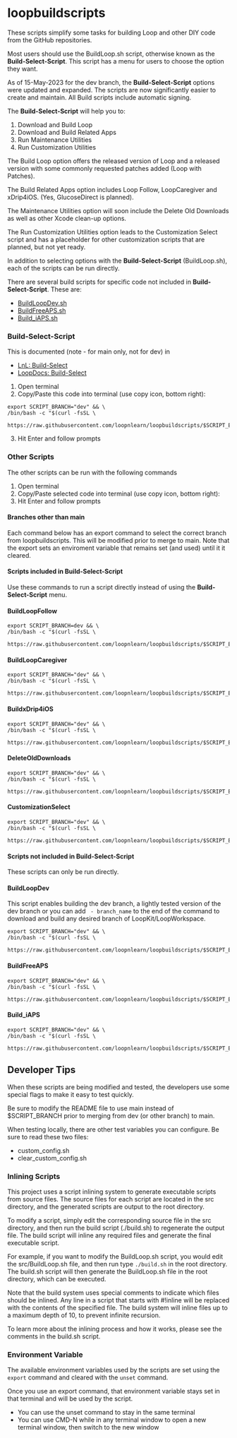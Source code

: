 # loopbuildscripts

These scripts simplify some tasks for building Loop and other DIY code from the GitHub repositories.

Most users should use the BuildLoop.sh script, otherwise known as the **Build-Select-Script**. This script has a menu for users to choose the option they want.

As of 15-May-2023 for the dev branch, the **Build-Select-Script** options were updated and expanded. The scripts are now significantly easier to create and maintain. All Build scripts include automatic signing.

The **Build-Select-Script** will help you to:

1. Download and Build Loop
2. Download and Build Related Apps
3. Run Maintenance Utilities
4. Run Customization Utilities

The Build Loop option offers the released version of Loop and a released version with some commonly requested patches added (Loop with Patches).

The Build Related Apps option includes Loop Follow, LoopCaregiver and xDrip4iOS. (Yes, GlucoseDirect is planned).

The Maintenance Utilities option will soon include the Delete Old Downloads as well as other Xcode clean-up options.

The Run Customization Utilities option leads to the Customization Select script and has a placeholder for other customization scripts that are planned, but not yet ready.

In addition to selecting options with the **Build-Select-Script** (BuildLoop.sh), each of the scripts can be run directly.

There are several build scripts for specific code not included in **Build-Select-Script**. These are:

* [BuildLoopDev.sh](#buildloopdev)
* [BuildFreeAPS.sh](#buildfreeaps)
* [Build_iAPS.sh](#build_iaps)


### Build-Select-Script

This is documented (note - for main only, not for dev) in

* [LnL: Build-Select](https://www.loopandlearn.org/build-select)
* [LoopDocs: Build-Select](https://loopkit.github.io/loopdocs/build/step14/#download-loop)

1. Open terminal
2. Copy/Paste this code into terminal (use copy icon, bottom right): 

```
export SCRIPT_BRANCH="dev" && \
/bin/bash -c "$(curl -fsSL \
  https://raw.githubusercontent.com/loopnlearn/loopbuildscripts/$SCRIPT_BRANCH/BuildLoop.sh)"
```

3. Hit Enter and follow prompts


### Other Scripts

The other scripts can be run with the following commands

1. Open terminal
2. Copy/Paste selected code into terminal (use copy icon, bottom right):
3. Hit Enter and follow prompts

#### Branches other than main

Each command below has an export command to select the correct branch from loopbuildscripts. This will be modified prior to merge to main. Note that the export sets an enviroment variable that remains set (and used) until it it cleared.

#### Scripts included in Build-Select-Script

Use these commands to run a script directly instead of using the **Build-Select-Script** menu.

#### BuildLoopFollow

```
export SCRIPT_BRANCH=dev && \
/bin/bash -c "$(curl -fsSL \
  https://raw.githubusercontent.com/loopnlearn/loopbuildscripts/$SCRIPT_BRANCH/BuildLoopFollow.sh)"
```

#### BuildLoopCaregiver

```
export SCRIPT_BRANCH="dev" && \
/bin/bash -c "$(curl -fsSL \
  https://raw.githubusercontent.com/loopnlearn/loopbuildscripts/$SCRIPT_BRANCH/BuildLoopCaregiver.sh)"
```

#### BuildxDrip4iOS

```
export SCRIPT_BRANCH="dev" && \
/bin/bash -c "$(curl -fsSL \
  https://raw.githubusercontent.com/loopnlearn/loopbuildscripts/$SCRIPT_BRANCH/BuildxDrip4iOS.sh)"
```

#### DeleteOldDownloads

```
export SCRIPT_BRANCH="dev" && \
/bin/bash -c "$(curl -fsSL \
  https://raw.githubusercontent.com/loopnlearn/loopbuildscripts/$SCRIPT_BRANCH/DeleteOldDownloads.sh)"
```

#### CustomizationSelect

```
export SCRIPT_BRANCH="dev" && \
/bin/bash -c "$(curl -fsSL \
  https://raw.githubusercontent.com/loopnlearn/loopbuildscripts/$SCRIPT_BRANCH/CustomizationSelect.sh)"
```

#### Scripts not included in Build-Select-Script

These scripts can only be run directly.

#### BuildLoopDev

This script enables building the dev branch, a lightly tested version of the dev branch or you can add ` - branch_name` to the end of the command to download and build any desired branch of LoopKit/LoopWorkspace.

```
export SCRIPT_BRANCH="dev" && \
/bin/bash -c "$(curl -fsSL \
  https://raw.githubusercontent.com/loopnlearn/loopbuildscripts/$SCRIPT_BRANCH/BuildLoopDev.sh)"
```

#### BuildFreeAPS

```
export SCRIPT_BRANCH="dev" && \
/bin/bash -c "$(curl -fsSL \
  https://raw.githubusercontent.com/loopnlearn/loopbuildscripts/$SCRIPT_BRANCH/BuildFreeAPS.sh)"
```

#### Build_iAPS

```
export SCRIPT_BRANCH="dev" && \
/bin/bash -c "$(curl -fsSL \
  https://raw.githubusercontent.com/loopnlearn/loopbuildscripts/$SCRIPT_BRANCH/Build_iAPS.sh)"
```

## Developer Tips

When these scripts are being modified and tested, the developers use some special flags to make it easy to test quickly.

Be sure to modify the README file to use main instead of $SCRIPT_BRANCH prior to merging from dev (or other branch) to main.

When testing locally, there are other test variables you can configure. Be sure to read these two files:
* custom_config.sh
* clear_custom_config.sh

### Inlining Scripts

This project uses a script inlining system to generate executable scripts from source files. The source files for each script are located in the src directory, and the generated scripts are output to the root directory.

To modify a script, simply edit the corresponding source file in the src directory, and then run the build script (./build.sh) to regenerate the output file. The build script will inline any required files and generate the final executable script.

For example, if you want to modify the BuildLoop.sh script, you would edit the src/BuildLoop.sh file, and then run type `./build.sh` in the root directory. The build.sh script will then generate the BuildLoop.sh file in the root directory, which can be executed.

Note that the build system uses special comments to indicate which files should be inlined. Any line in a script that starts with #!inline will be replaced with the contents of the specified file. The build system will inline files up to a maximum depth of 10, to prevent infinite recursion.

To learn more about the inlining process and how it works, please see the comments in the build.sh script.

### Environment Variable

The available environment variables used by the scripts are set using the `export` command and cleared with the `unset` command.

Once you use an export command, that environment variable stays set in that terminal and will be used by the script. 

* You can use the unset command to stay in the same terminal
* You can use CMD-N while in any terminal window to open a new terminal window, then switch to the new window
